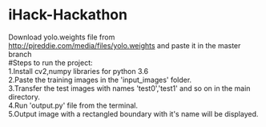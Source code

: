 # iHack-Hackathon
Download yolo.weights file from http://pjreddie.com/media/files/yolo.weights and paste it in the master branch <br>
#Steps to run the project:<br>
1.Install cv2,numpy libraries for python 3.6 <br> 
2.Paste the training images in the 'input_images' folder.<br>
3.Transfer the test images with names 'test0','test1' and so on in the main directory. <br>
4.Run 'output.py' file from the terminal.<br>
5.Output image with a rectangled boundary with it's name will be displayed. <br>
